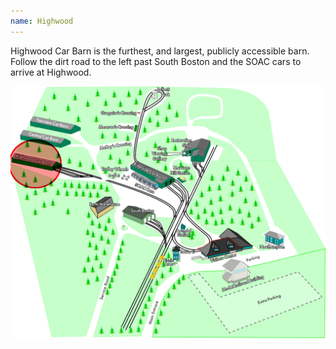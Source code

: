 ```yaml
---
name: Highwood
---
```


Highwood Car Barn is the furthest, and largest, publicly accessible barn. Follow the dirt road to the left past South Boston and the SOAC cars to arrive at Highwood.

![2024 Map of Seashore Trolley Museum campus](/assets/images/stm_map_2024_highwood.png)

